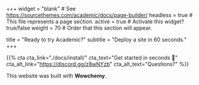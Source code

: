 +++
widget = "blank"  # See https://sourcethemes.com/academic/docs/page-builder/
headless = true  # This file represents a page section.
active = true  # Activate this widget? true/false
weight = 70  # Order that this section will appear.

title = "Ready to try Academic?"
subtitle = "Deploy a site in 60 seconds."
+++

{{% cta cta_link="./docs/install/" cta_text="Get started in seconds :rocket:" cta_alt_link="https://discord.gg/z8wNYzb" cta_alt_text="Questions?" %}}

This website was built with **Wowchemy**.
